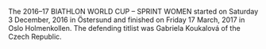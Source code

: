 The 2016–17 BIATHLON WORLD CUP – SPRINT WOMEN started on Saturday 3 December, 2016 in Östersund and finished on Friday 17 March, 2017 in Oslo Holmenkollen. The defending titlist was Gabriela Koukalová of the Czech Republic.
